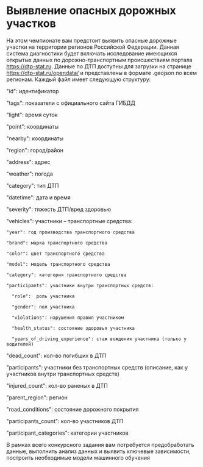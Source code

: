 # Выявление опасных дорожных участков
На этом чемпионате вам предстоит выявить опасные дорожные участки на территории регионов Российской Федерации. Данная система диагностики будет включать 
исследование имеющихся открытых данных по дорожно-транспортным происшествиям портала https://dtp-stat.ru. 
Данные по ДТП доступны для загрузки на странице https://dtp-stat.ru/opendata/ и представлены в формате .geojson по всем регионам. Каждый файл имеет следующую структуру:


  "id": идентификатор
  
  "tags": показатели с официального сайта ГИБДД
  
  "light": время суток
  
  "point": координаты
  
  "nearby": координаты
  
  "region": город/район
  
  "address": адрес
  
  "weather": погода
  
  "category": тип ДТП
  
  "datetime": дата и время
  
  "severity": тяжесть ДТП/вред здоровью
  
  "vehicles": участники – транспортные средства:
    
    "year": год производства транспортного средства
    
    "brand": марка транспортного средства
    
    "color": цвет транспортного средства
    
    "model": модель транспортного средства
    
    "category": категория транспортного средства
    
    "participants": участники внутри транспортных средств:

      "role":  роль участника
      
      "gender": пол участника
      
      "violations": нарушения правил участником
      
      "health_status": состояние здоровья участника
      
      "years_of_driving_experience": стаж вождения участника (только у водителей)

  "dead_count": кол-во погибших в ДТП
  
  "participants": участники без транспортных средств (описание, как у участников внутри транспортных средств)
  
  "injured_count": кол-во раненых в ДТП
  
  "parent_region": регион
  
  "road_conditions": состояние дорожного покрытия
  
  "participants_count": кол-во участников ДТП
  
  "participant_categories": категории участников


В рамках всего конкурсного задания вам потребуется предобработать данные, выполнить анализ данных и выявить ключевые зависимости, построить необходимые модели машинного обучения
